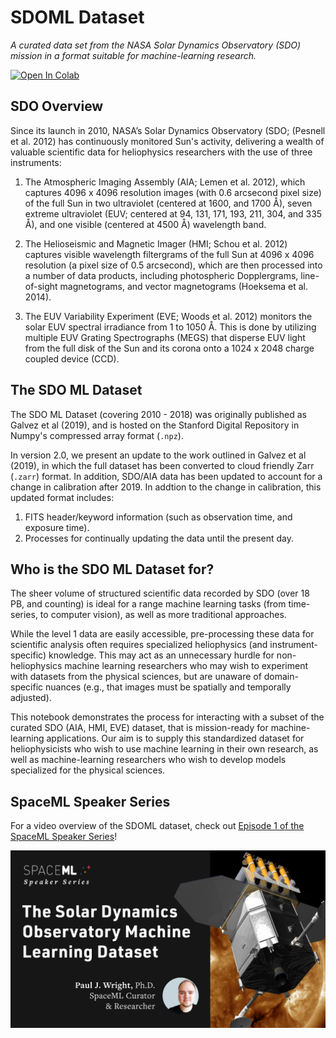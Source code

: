 # SDOML Dataset

*A curated data set from the NASA Solar Dynamics Observatory (SDO) mission in a format suitable for machine-learning research.*

[![Open In Colab](https://colab.research.google.com/assets/colab-badge.svg)](https://colab.research.google.com/github/spaceml-org/helionb-sdoml/blob/main/notebooks/01_sdoml_dataset_2018/sdoml_dataset_colab_aws.ipynb)

## SDO Overview
Since its launch in 2010, NASA’s Solar Dynamics Observatory (SDO; (Pesnell et al. 2012) has continuously monitored Sun's activity, delivering a wealth of valuable scientific data for heliophysics researchers with the use of three instruments:

1. The Atmospheric Imaging Assembly (AIA; Lemen et al. 2012), which captures 4096 x 4096 resolution images (with 0.6 arcsecond pixel size) of the full Sun in two ultraviolet (centered at 1600, and 1700 Å), seven extreme ultraviolet (EUV; centered at 94, 131, 171, 193, 211, 304, and 335 Å), and one visible (centered at 4500 Å) wavelength band.

2. The Helioseismic and Magnetic Imager (HMI; Schou et al. 2012) captures visible wavelength filtergrams of the full Sun at 4096 x 4096 resolution (a pixel size of 0.5 arcsecond), which are then processed into a number of data products, including photospheric Dopplergrams, line-of-sight magnetograms, and vector magnetograms (Hoeksema et al. 2014).

3. The EUV Variability Experiment (EVE; Woods et al. 2012) monitors the solar EUV spectral irradiance from 1 to 1050 Å. This is done by utilizing multiple EUV Grating Spectrographs (MEGS) that disperse EUV light from the full disk of the Sun and its corona onto a 1024 x 2048 charge coupled device (CCD).


## The SDO ML Dataset
The SDO ML Dataset (covering 2010 - 2018) was originally published as Galvez et al (2019), and is hosted on the Stanford Digital Repository in Numpy's compressed array format (`.npz`).

In version 2.0, we present an update to the work outlined in Galvez et al (2019), in which the full dataset has been converted to cloud friendly Zarr (`.zarr`) format. In addition, SDO/AIA data has been updated to account for a change in calibration after 2019. In addtion to the change in calibration, this updated format includes:

1. FITS header/keyword information (such as observation time, and exposure time).
2. Processes for continually updating the data until the present day.

## Who is the SDO ML Dataset for?

The sheer volume of structured scientific data recorded by SDO (over 18 PB, and counting) is ideal for a range machine learning tasks (from time-series, to computer vision), as well as more traditional approaches.

While the level 1 data are easily accessible, pre-processing these data for scientific analysis often requires specialized heliophysics (and instrument-specific) knowledge. This may act as an unnecessary hurdle for non-heliophysics machine learning researchers who may wish to experiment with datasets from the physical sciences, but are unaware of domain-specific nuances (e.g., that images must be spatially and temporally adjusted).

This notebook demonstrates the process for interacting with a subset of the curated SDO (AIA, HMI, EVE) dataset, that is mission-ready for machine-learning applications. Our aim is to supply this standardized dataset for heliophysicists who wish to use machine learning in their own research, as well as machine-learning researchers who wish to develop models specialized for the physical sciences.

## SpaceML Speaker Series

For a video overview of the SDOML dataset, check out [Episode 1 of the SpaceML Speaker Series](https://www.youtube.com/watch?v=5KNFmnyWRQk)! 

[![SpaceML Speaker Series: SDOML](imgs/sdoml_youtube.png)](https://www.youtube.com/watch?v=5KNFmnyWRQk)
